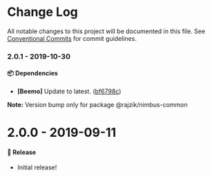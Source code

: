 # Change Log

All notable changes to this project will be documented in this file.
See [Conventional Commits](https://conventionalcommits.org) for commit guidelines.

### 2.0.1 - 2019-10-30

#### 📦 Dependencies

- **[Beemo]** Update to latest. ([bf6798c](https://github.com/rajzik/nimbus/commit/bf6798c))

**Note:** Version bump only for package @rajzik/nimbus-common





# 2.0.0 - 2019-09-11

#### 🎉 Release

- Initial release!
